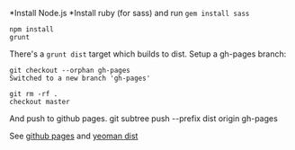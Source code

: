 *Install Node.js
*Install ruby (for sass) and run ```gem install sass```

    npm install
    grunt

There's a ```grunt dist``` target which builds to dist. Setup a gh-pages branch:

    git checkout --orphan gh-pages
    Switched to a new branch 'gh-pages'

    git rm -rf .
    checkout master

And push to github pages.
    git subtree push --prefix dist origin gh-pages

See [github pages](https://help.github.com/articles/creating-pages-with-the-automatic-generator) and [yeoman dist](https://github.com/yeoman/yeoman/wiki/Deployment)
